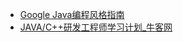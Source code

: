 * [Google Java编程风格指南](http://www.hawstein.com/posts/google-java-style.html)
* [JAVA/C++研发工程师学习计划_牛客网](http://www.nowcoder.com/plan/2016-springintern)  
